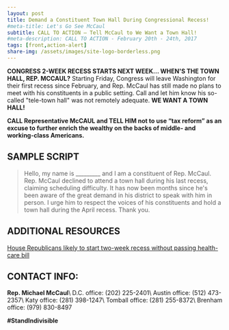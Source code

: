 ```yaml
---
layout: post
title: Demand a Constituent Town Hall During Congressional Recess!
#meta-title: Let's Go See McCaul
subtitle: CALL TO ACTION – Tell McCaul to We Want a Town Hall!
#meta-description: CALL TO ACTION - February 20th - 24th, 2017
tags: [front,action-alert]
share-img: /assets/images/site-logo-borderless.png
---
```

**CONGRESS 2-WEEK RECESS STARTS NEXT WEEK... WHEN'S THE TOWN HALL, REP. MCCAUL?**
Starting Friday, Congress will leave Washington for their first recess since February, and Rep. McCaul has still made no plans to meet with his constituents in a public setting. Call and let him know his so-called "tele-town hall" was not remotely adequate. **WE WANT A TOWN HALL!**

**CALL Representative McCAUL and TELL HIM not to use “tax reform” as an excuse to further enrich the wealthy on the backs of middle- and working-class Americans.**

## SAMPLE SCRIPT
>Hello, my name is &#95;&#95;&#95;&#95;&#95;&#95;&#95;&#95;&#95; and I am a constituent of Rep. McCaul. Rep. McCaul declined to attend a town hall during his last recess, claiming scheduling difficulty. It has now been months since he's been aware of the great demand in his district to speak with him in person. I urge him to respect the voices of his constituents and hold a town hall during the April recess. Thank you.

## ADDITIONAL RESOURCES
[House Republicans likely to start two-week recess without passing health-care bill](https://www.washingtonpost.com/powerpost/conservatives-outside-congress-say-latest-health-care-reform-push-has-foundered/2017/04/05/01435d36-1a11-11e7-855e-4824bbb5d748_story.html?utm_term=.786de806a0cf)

## CONTACT INFO:

**Rep. Michael McCaul**\\
D.C. office: (202) 225-2401\\
Austin office: (512) 473-2357\\
Katy office: (281) 398-1247\\
Tomball office: (281) 255-8372\\
Brenham office: (979) 830-8497

**#StandIndivisible**
